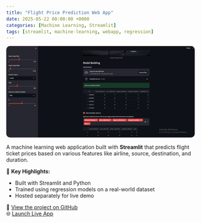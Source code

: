```yaml
---
title: "Flight Price Prediction Web App"
date: 2025-05-22 00:00:00 +0000
categories: [Machine Learning, Streamlit]
tags: [streamlit, machine-learning, webapp, regression]
---
```


<img src="/assets/img/streamlit_app.png" alt="Flight Price Prediction App" style="max-width:100%; border-radius: 10px;">

A machine learning web application built with **Streamlit** that predicts flight ticket prices based on various features like airline, source, destination, and duration.

🚀 **Key Highlights:**
- Built with Streamlit and Python
- Trained using regression models on a real-world dataset
- Hosted separately for live demo

🔗 [View the project on GitHub](https://github.com/jimohola/Streamlit_ML)  
🌐 [Launch Live App](https://jimohola.streamlit.app/)
